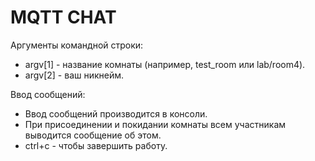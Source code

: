# MQTT CHAT
Аргументы командной строки:
- argv[1] - название комнаты (например, test_room или lab/room4).
- argv[2] - ваш никнейм.

Ввод сообщений:
- Ввод сообщений производится в консоли. 
- При присоединении и покидании комнаты всем участникам выводится сообщение об этом.
- ctrl+c - чтобы завершить работу.
